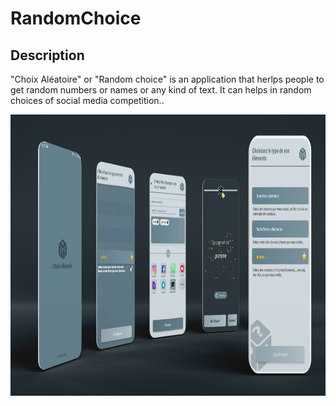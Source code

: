 # RandomChoice

## Description

"Choix Aléatoire" or "Random choice" is an application that herlps people to get random numbers or names or any kind of text.
It can helps in random choices of social media competition..

<img src="/choix.png" width="600" height="450"/>

